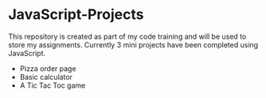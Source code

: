 # JavaScript-Projects
 This repository is created as part of my code training and will be used to store my assignments.
 Currently 3 mini projects have been completed using JavaScript.
-   Pizza order page
-   Basic calculator
-   A Tic Tac Toc game
